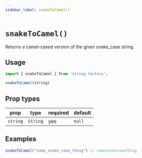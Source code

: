 ```yaml
---
sidebar_label: snakeToCamel()
---
```


# `snakeToCamel()`
Returns a camel-cased version of the given snake_case string.

## Usage
```javascript
import { snakeToCamel } from 'string-factory';

snakeToCamel(string)
```

## Prop types
| prop     | type     | required | default   |
|----------|----------|----------|-----------|
| `string` | `String` | yes      | `null`    |

## Examples
```javascript
snakeToCamel("some_snake_case_thing") // someSnakeCaseThing
```
